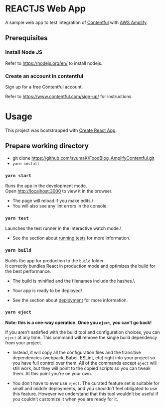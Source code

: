 # REACTJS Web App

A sample web app to test integration of [Contentful](https://www.contentful.com/) with [AWS Amplify](https://aws.amazon.com/amplify/).


## Prerequisites

### Install Node JS

Refer to https://nodejs.org/en/ to install nodejs.

### Create an account in contentful

Sign up for a free Contentful account.

Refer to https://www.contentful.com/sign-up/ for instructions.


# Usage

This project was bootstrapped with [Create React App](https://github.com/facebook/create-react-app).

## Prepare working directory

- git clone https://github.com/syumaK/FoodBlog_AmplifyContentful.git
- `yarn install`

### `yarn start`

Runs the app in the development mode.\
Open [http://localhost:3000](http://localhost:3000) to view it in the browser.

  - The page will reload if you make edits.\
  - You will also see any lint errors in the console.

### `yarn test`

Launches the test runner in the interactive watch mode.\
  - See the section about [running tests](https://facebook.github.io/create-react-app/docs/running-tests) for more information.

### `yarn build`

Builds the app for production to the `build` folder.\
It correctly bundles React in production mode and optimizes the build for the best performance.

  - The build is minified and the filenames include the hashes.\
  - Your app is ready to be deployed!

  - See the section about [deployment](https://facebook.github.io/create-react-app/docs/deployment) for more information.

### `yarn eject`

**Note: this is a one-way operation. Once you `eject`, you can’t go back!**

If you aren’t satisfied with the build tool and configuration choices, you can `eject` at any time. This command will remove the single build dependency from your project.

  - Instead, it will copy all the configuration files and the transitive dependencies (webpack, Babel, ESLint, etc) right into your project so you have full control over them. All of the commands except `eject` will still work, but they will point to the copied scripts so you can tweak them. At this point you’re on your own.

  - You don’t have to ever use `eject`. The curated feature set is suitable for small and middle deployments, and you shouldn’t feel obligated to use this feature. However we understand that this tool wouldn’t be useful if you couldn’t customize it when you are ready for it.
